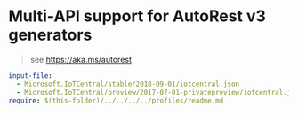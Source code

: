 # Multi-API support for AutoRest v3 generators

> see https://aka.ms/autorest

``` yaml $(enable-multi-api)
input-file:
  - Microsoft.IoTCentral/stable/2018-09-01/iotcentral.json
  - Microsoft.IoTCentral/preview/2017-07-01-privatepreview/iotcentral.json
require: $(this-folder)/../../../../profiles/readme.md
```
